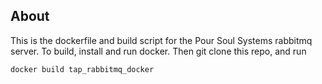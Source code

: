 ## About

This is the dockerfile and build script for the Pour Soul Systems rabbitmq server. To build, install and run docker. Then git clone this repo, and run

`docker build tap_rabbitmq_docker`
